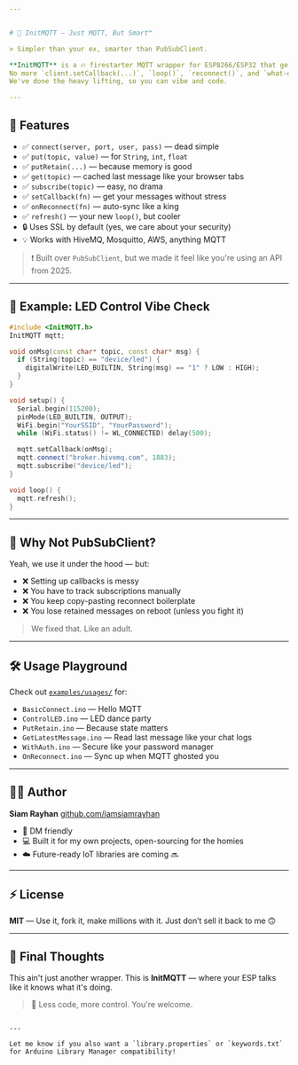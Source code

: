```yaml
---


# 🧠 InitMQTT — Just MQTT, But Smart™

> Simpler than your ex, smarter than PubSubClient.

**InitMQTT** is a 🔥 firestarter MQTT wrapper for ESP8266/ESP32 that gets rid of the boring boilerplate.  
No more `client.setCallback(...)`, `loop()`, `reconnect()`, and `what-do-I-even-do-with-this-payload[]`.  
We've done the heavy lifting, so you can vibe and code.

---
```


## 🚀 Features

- ✅ `connect(server, port, user, pass)` — dead simple
- ✅ `put(topic, value)` — for `String`, `int`, `float`
- ✅ `putRetain(...)` — because memory is good
- ✅ `get(topic)` — cached last message like your browser tabs
- ✅ `subscribe(topic)` — easy, no drama
- ✅ `setCallback(fn)` — get your messages without stress
- ✅ `onReconnect(fn)` — auto-sync like a king
- ✅ `refresh()` — your new `loop()`, but cooler
- 🔒 Uses SSL by default (yes, we care about your security)
- 💡 Works with HiveMQ, Mosquitto, AWS, anything MQTT

> ❗ Built over `PubSubClient`, but we made it feel like you're using an API from 2025.

---

## 🧪 Example: LED Control Vibe Check

```cpp
#include <InitMQTT.h>
InitMQTT mqtt;

void onMsg(const char* topic, const char* msg) {
  if (String(topic) == "device/led") {
    digitalWrite(LED_BUILTIN, String(msg) == "1" ? LOW : HIGH);
  }
}

void setup() {
  Serial.begin(115200);
  pinMode(LED_BUILTIN, OUTPUT);
  WiFi.begin("YourSSID", "YourPassword");
  while (WiFi.status() != WL_CONNECTED) delay(500);

  mqtt.setCallback(onMsg);
  mqtt.connect("broker.hivemq.com", 1883);
  mqtt.subscribe("device/led");
}

void loop() {
  mqtt.refresh();
}
````

---

## 🤡 Why Not PubSubClient?

Yeah, we use it under the hood — but:

* ❌ Setting up callbacks is messy
* ❌ You have to track subscriptions manually
* ❌ You keep copy-pasting reconnect boilerplate
* ❌ You lose retained messages on reboot (unless you fight it)

> We fixed that. Like an adult.

---

## 🛠️ Usage Playground

Check out [`examples/usages/`](examples/usages/) for:

* `BasicConnect.ino` — Hello MQTT
* `ControlLED.ino` — LED dance party
* `PutRetain.ino` — Because state matters
* `GetLatestMessage.ino` — Read last message like your chat logs
* `WithAuth.ino` — Secure like your password manager
* `OnReconnect.ino` — Sync up when MQTT ghosted you

---

## 👨‍💻 Author

**Siam Rayhan**
[github.com/iamsiamrayhan](https://github.com/iamsiamrayhan)

* 💬 DM friendly
* 💻 Built it for my own projects, open-sourcing for the homies
* ☁️ Future-ready IoT libraries are coming 🔜

---

## ⚡ License

**MIT** — Use it, fork it, make millions with it.
Just don’t sell it back to me 🙃

---

## 📢 Final Thoughts

This ain't just another wrapper.
This is **InitMQTT** — where your ESP talks like it knows what it's doing.

> 🧠 Less code, more control. You're welcome.

```

---

Let me know if you also want a `library.properties` or `keywords.txt` for Arduino Library Manager compatibility!
```
